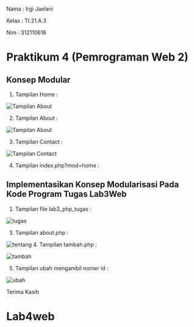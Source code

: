 Nama : Irgi Jaelani

Kelas : TI.21.A.3

Nim : 312110618

<h1> Praktikum 4 (Pemrograman Web 2) </h1>

<h2> Konsep Modular </h2>

1. Tampilan Home :

![Tampilan About](![1](https://user-images.githubusercontent.com/116077048/229537862-1494a35e-98bd-455e-8ae0-38ac51f7958e.png)
)

2. Tampilan About :

![Tampilan About](file:///C:/xampp/htdocs/lab4web/image/1.png)

3. Tampilan Contact :

![Tampilan Contact](image/3.png)

4. Tampilan index.php?mod=home :

<h2> Implementasikan Konsep Modularisasi Pada Kode Program Tugas Lab3Web </h2>


1. Tampilan file lab3_php_tugas :

![tugas](4.png)

3. Tampilan about.php :

![tentang](5.png)
4. Tampilan tambah.php :

![tambah](6.png)

5. Tampilan ubah mengambil nomer id :

![ubah](7.png)

Terima Kasih
# Lab4web
